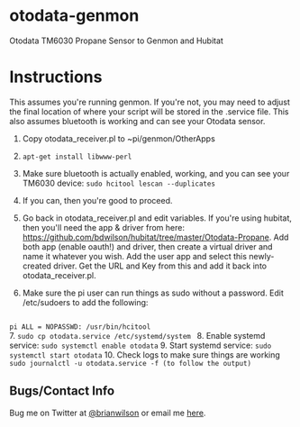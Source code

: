 # otodata-genmon
Otodata TM6030 Propane Sensor to Genmon and Hubitat

# Instructions
This assumes you're running genmon. If you're not, you may need to adjust the
final location of where your script will be stored in the .service file. This
also assumes bluetooth is working and can see your Otodata sensor. 

1. Copy otodata_receiver.pl to ~pi/genmon/OtherApps
2. <code>apt-get install libwww-perl</code>
3. Make sure bluetooth is actually enabled, working, and you can see your TM6030 device: <code>sudo hcitool lescan --duplicates </code>
4. If you can, then you're good to proceed. 

5. Go back in otodata_receiver.pl and edit variables. If you're using hubitat,
then you'll need the app & driver from here:
https://github.com/bdwilson/hubitat/tree/master/Otodata-Propane. Add both app
(enable oauth!) and driver, then create a virtual driver and name it whatever you wish. Add the
user app and select this newly-created driver. Get the URL and Key from this
and add it back into otodata_receiver.pl.
6. Make sure the pi user can run things as sudo without a password. Edit
/etc/sudoers to add the following:
<code>
pi ALL = NOPASSWD: /usr/bin/hcitool
</code>
7. <code>sudo cp otodata.service /etc/systemd/system </code>
8. Enable systemd service: <code>sudo systemctl enable otodata</code>
9. Start systemd service: <code>sudo systemctl start otodata</code>
10. Check logs to make sure things are working <code>sudo journalctl -u otodata.service -f (to follow the output)</code>

Bugs/Contact Info
-----------------
Bug me on Twitter at [@brianwilson](http://twitter.com/brianwilson) or email me [here](http://cronological.com/comment.php?ref=bubba).
